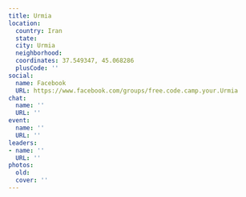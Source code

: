 ```yaml
---
title: Urmia
location:
  country: Iran
  state: 
  city: Urmia
  neighborhood: 
  coordinates: 37.549347, 45.068286
  plusCode: ''
social:
  name: Facebook
  URL: https://www.facebook.com/groups/free.code.camp.your.Urmia
chat:
  name: ''
  URL: ''
event:
  name: ''
  URL: ''
leaders:
- name: ''
  URL: ''
photos:
  old: 
  cover: ''
---
```

